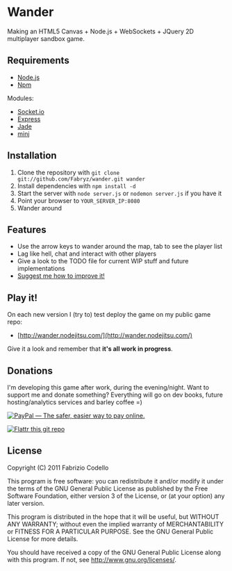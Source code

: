 Wander
======

Making an HTML5 Canvas + Node.js + WebSockets + JQuery 2D multiplayer sandbox game.

Requirements
------------

* [Node.js](http://nodejs.org/)
* [Npm](http://npmjs.org/)

Modules:

* [Socket.io](http://socket.io/)
* [Express](http://expressjs.com/)
* [Jade](http://jade-lang.com/)
* [minj](https://github.com/bengourley/minj)

Installation
----------

1. Clone the repository with ``git clone git://github.com/Fabryz/wander.git wander``
2. Install dependencies with ``npm install -d``
3. Start the server with ``node server.js`` or ``nodemon server.js`` if you have it
4. Point your browser to ``YOUR_SERVER_IP:8080``
5. Wander around

Features
--------

* Use the arrow keys to wander around the map, tab to see the player list
* Lag like hell, chat and interact with other players
* Give a look to the TODO file for current WIP stuff and future implementations
* [Suggest me how to improve it!](https://fundry.com/project/158-wander)

Play it!
--------

On each new version I (try to) test deploy the game on my public game repo:

* [http://wander.nodejitsu.com/](http://wander.nodejitsu.com/)

Give it a look and remember that **it's all work in progress**.

Donations
----------

I'm developing this game after work, during the evening/night. Want to support me and donate something? Everything will go on dev books, future hosting/analytics services and barley coffee =)

[![PayPal — The safer, easier way to pay online.](https://www.paypalobjects.com/en_GB/i/btn/btn_donate_LG.gif "Donate via PayPal")](https://www.paypal.com/cgi-bin/webscr?cmd=_donations&business=SD2SQT67UF5AS&lc=GB&item_name=Wander&currency_code=EUR&bn=PP%2dDonationsBF%3abtn_donate_LG%2egif%3aNonHosted)

[![Flattr this git repo](http://api.flattr.com/button/flattr-badge-large.png)](https://flattr.com/submit/auto?user_id=Fabryz&url=https://github.com/Fabryz/wander&title=Wander&language=en_GB&tags=github&category=software)

License
-------

Copyright (C) 2011  Fabrizio Codello

This program is free software: you can redistribute it and/or modify
it under the terms of the GNU General Public License as published by
the Free Software Foundation, either version 3 of the License, or
(at your option) any later version.

This program is distributed in the hope that it will be useful,
but WITHOUT ANY WARRANTY; without even the implied warranty of
MERCHANTABILITY or FITNESS FOR A PARTICULAR PURPOSE.  See the
GNU General Public License for more details.

You should have received a copy of the GNU General Public License
along with this program.  If not, see <http://www.gnu.org/licenses/>.
